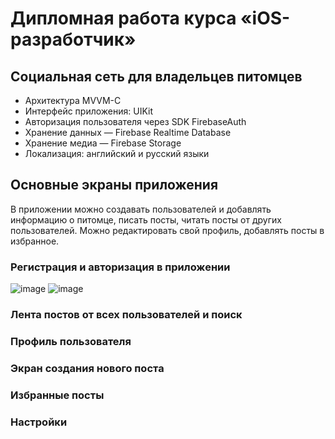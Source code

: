 # Дипломная работа курса «iOS-разработчик»

## Социальная сеть для владельцев питомцев

* Архитектура MVVM-C
* Интерфейс приложения: UIKit
* Авторизация пользователя через SDK FirebaseAuth
* Хранение данных — Firebase Realtime Database
* Хранение медиа — Firebase Storage
* Локализация: английский и русский языки

## Основные экраны приложения

В приложении можно создавать пользователей и добавлять информацию о питомце, писать посты, читать посты от других пользователей. Можно редактировать свой профиль, добавлять посты в избранное.

### Регистрация и авторизация в приложении
  ![image](https://firebasestorage.googleapis.com/v0/b/mypet-by-dina.appspot.com/o/README%2FSimulator%20Screenshot%20-%20iPhone%2012%20mini%20-%202023-08-31%20at%2017.16.15.png?alt=media&token=5c7edd72-d6ed-406e-8a94-d69515f04918) ![image](https://firebasestorage.googleapis.com/v0/b/mypet-by-dina.appspot.com/o/README%2FSimulator%20Screenshot%20-%20iPhone%2012%20mini%20-%202023-08-31%20at%2017.16.36.png?alt=media&token=51cbfb86-4267-456f-96d9-a6ac28703e8c)

### Лента постов от всех пользователей и поиск
  
### Профиль пользователя

### Экран создания нового поста

### Избранные посты

### Настройки

